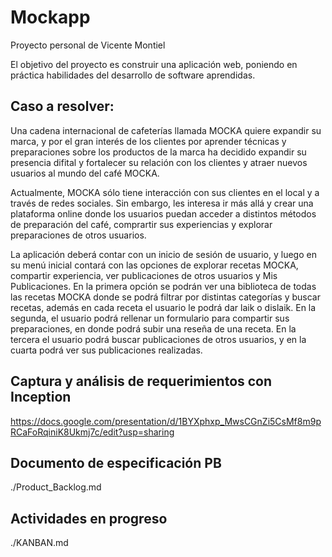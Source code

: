 # Mockapp

Proyecto personal de Vicente Montiel

El objetivo del proyecto es construir una aplicación web, poniendo en práctica habilidades del desarrollo de software aprendidas.

## Caso a resolver:

Una cadena internacional de cafeterías llamada MOCKA quiere expandir su marca, y por el gran interés de los clientes por aprender técnicas y preparaciones sobre los productos de la marca ha decidido expandir su presencia difital y fortalecer su relación con los clientes y atraer nuevos usuarios al mundo del café MOCKA.

Actualmente, MOCKA sólo tiene interacción con sus clientes en el local y a través de redes sociales. Sin embargo, les interesa ir más allá y crear una plataforma online donde los usuarios puedan acceder a distintos métodos de preparación del café, comprartir sus experiencias y explorar preparaciones de otros usuarios.

La aplicación deberá contar con un inicio de sesión de usuario, y luego en su menú inicial contará con las opciones de explorar recetas MOCKA, compartir experiencia, ver publicaciones de otros usuarios y Mis Publicaciones. En la primera opción se podrán ver una biblioteca de todas las recetas MOCKA donde se podrá filtrar por distintas categorías y buscar recetas, además en cada receta el usuario le podrá dar laik o dislaik. En la segunda, el usuario podrá rellenar un formulario para compartir sus preparaciones, en donde podrá subir una reseña de una receta. En la tercera el usuario podrá buscar publicaciones de otros usuarios, y en la cuarta podrá ver sus publicaciones realizadas.

## Captura y análisis de requerimientos con Inception

https://docs.google.com/presentation/d/1BYXphxp_MwsCGnZi5CsMf8m9pRCaFoRqiniK8Ukmj7c/edit?usp=sharing

## Documento de especificación PB

./Product_Backlog.md

## Actividades en progreso

./KANBAN.md
